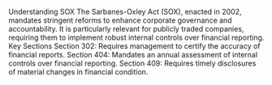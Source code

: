 Understanding SOX
The Sarbanes-Oxley Act (SOX), enacted in 2002, mandates stringent reforms to enhance corporate governance and accountability. It is particularly relevant for publicly traded companies, requiring them to implement robust internal controls over financial reporting.
Key Sections
Section 302: Requires management to certify the accuracy of financial reports.
Section 404: Mandates an annual assessment of internal controls over financial reporting.
Section 409: Requires timely disclosures of material changes in financial condition.
